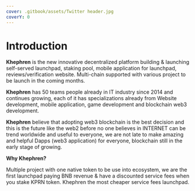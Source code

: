 ```yaml
---
cover: .gitbook/assets/Twitter header.jpg
coverY: 0
---
```


# Introduction

**Khephren** is the new innovative decentralized platform building & launching self-served launchpad, staking pool, mobile application for launchpad, reviews/verification website. Multi-chain supported with various project to be launch in the coming months.

**Khephren** has 50 teams people already in IT industry since 2014 and continues growing, each of it has specializations already from Website development, mobile application, game development and blockchain web3 development.

**Khephren** believe that adopting web3 blockchain is the best decision and this is the future like the  web2 before no one believes in INTERNET can be trend worldwide and useful to everyone, we are not late to make amazing and helpful Dapps (web3 application) for everyone, blockchain still in the early stage of growing.



**Why Khephren?**

Multiple project with one native token to be use into ecosystem, we are the  first  launchpad paying  BNB revenue & have a discounted service fees when you stake KPRN token. Khephren the most cheaper service fees launchpad.

